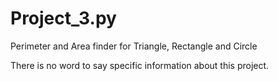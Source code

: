 # Project_3.py
Perimeter and Area finder for Triangle, Rectangle and Circle

There is no word to say specific information about this project.
